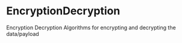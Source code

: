 # EncryptionDecryption
Encryption Decryption Algorithms for encrypting and decrypting the data/payload
